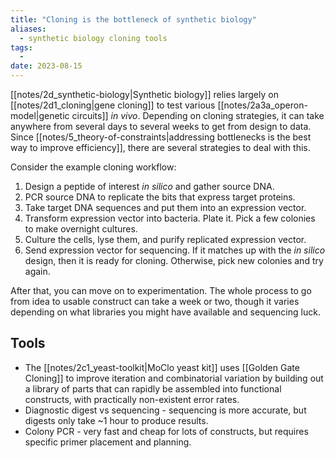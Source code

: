 ```yaml
---
title: "Cloning is the bottleneck of synthetic biology"
aliases:
  - synthetic biology cloning tools
tags:
  - 
date: 2023-08-15
---
```


[[notes/2d_synthetic-biology|Synthetic biology]] relies largely on [[notes/2d1_cloning|gene cloning]] to test various [[notes/2a3a_operon-model|genetic circuits]] *in vivo*. Depending on cloning strategies, it can take anywhere from several days to several weeks to get from design to data. Since [[notes/5_theory-of-constraints|addressing bottlenecks is the best way to improve efficiency]], there are several strategies to deal with this.

Consider the example cloning workflow:
1. Design a peptide of interest *in silico* and gather source DNA.
2. PCR source DNA to replicate the bits that express target proteins.
3. Take target DNA sequences and put them into an expression vector.
4. Transform expression vector into bacteria. Plate it. Pick a few colonies to make overnight cultures.
5. Culture the cells, lyse them, and purify replicated expression vector.
6. Send expression vector for sequencing. If it matches up with the *in silico* design, then it is ready for cloning. Otherwise, pick new colonies and try again.

After that, you can move on to experimentation. The whole process to go from idea to usable construct can take a week or two, though it varies depending on what libraries you might have available and sequencing luck.

## Tools
- The [[notes/2c1_yeast-toolkit|MoClo yeast kit]] uses [[Golden Gate Cloning]] to improve iteration and combinatorial variation by building out a library of parts that can rapidly be assembled into functional constructs, with practically non-existent error rates.
- Diagnostic digest vs sequencing - sequencing is more accurate, but digests only take ~1 hour to produce results.
- Colony PCR - very fast and cheap for lots of constructs, but requires specific primer placement and planning.